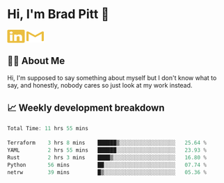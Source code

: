 # Hi, I'm Brad Pitt 👋


<a href="https://www.linkedin.com/in/mathias-mauraisin/" target="blank"><img align="center" src="./icons/linkedin.svg" alt="https://www.linkedin.com/in/mathias-mauraisin/" height="30" width="40" /></a>
<a href="mailto:mathias.mauraisin.pro@gmail.com" target="blank"><img align="center" src="./icons/gmail.svg" alt="redrew" height="30" width="40" /></a>




<!-- ![snap](images/Snap_dark.png?raw=true) -->
<!-- ![snap](images/Snap_dark_bg.png?raw=true) -->


<!-- [![My Skills](https://skillicons.dev/icons?i=c,cpp,html,css,js,ts,)](https://skillicons.dev) -->

## 🙋‍♂️&nbsp;About Me

Hi, I'm supposed to say something about myself but I don't know what to say, and honestly, nobody cares so just look at my work instead.

## 📈&nbsp;Weekly development breakdown

<!-- [![mamaurai's 42 stats](https://badge42.vercel.app/api/v2/cl1l4qz93000609l4yixitcl4/stats?cursusId=21&coalitionId=45)](https://github.com/JaeSeoKim/badge42) -->





<!--START_SECTION:waka-->

```rust
Total Time: 11 hrs 55 mins

Terraform    3 hrs 8 mins    ██████▒░░░░░░░░░░░░░░░░░░   25.64 %
YAML         2 hrs 55 mins   ██████░░░░░░░░░░░░░░░░░░░   23.93 %
Rust         2 hrs 3 mins    ████▒░░░░░░░░░░░░░░░░░░░░   16.80 %
Python       56 mins         ██░░░░░░░░░░░░░░░░░░░░░░░   07.74 %
netrw        39 mins         █▒░░░░░░░░░░░░░░░░░░░░░░░   05.36 %
```

<!--END_SECTION:waka-->


